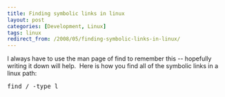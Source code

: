 ```yaml
---
title: Finding symbolic links in linux
layout: post
categories: [Development, Linux]
tags: linux
redirect_from: /2008/05/finding-symbolic-links-in-linux/
---
```


I always have to use the man page of find to remember this -- hopefully writing it down will help.  Here is how you find all of the symbolic links in a linux path:

<pre lang="bash">find / -type l</pre>

